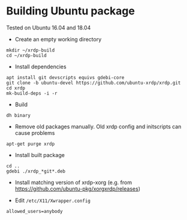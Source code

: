 # Building Ubuntu package

Tested on Ubuntu 16.04 and 18.04

* Create an empty working directory
 ```
mkdir ~/xrdp-build
cd ~/xrdp-build
 ```

* Install dependencies
 ```
apt install git devscripts equivs gdebi-core
git clone -b ubuntu-devel https://github.com/ubuntu-xrdp/xrdp.git
cd xrdp
mk-build-deps -i -r
 ```

* Build
 ```
dh binary
 ```

* Remove old packages manually. Old xrdp config and initscripts can cause problems
 ```
apt-get purge xrdp
 ```

* Install built package
 ```
cd ..
gdebi ./xrdp_*git*.deb
 ```
 
* Install matching version of xrdp-xorg (e.g. from https://github.com/ubuntu-pkg/xorgxrdp/releases)

* Edit `/etc/X11/Xwrapper.config`
 ```
allowed_users=anybody
 ```
